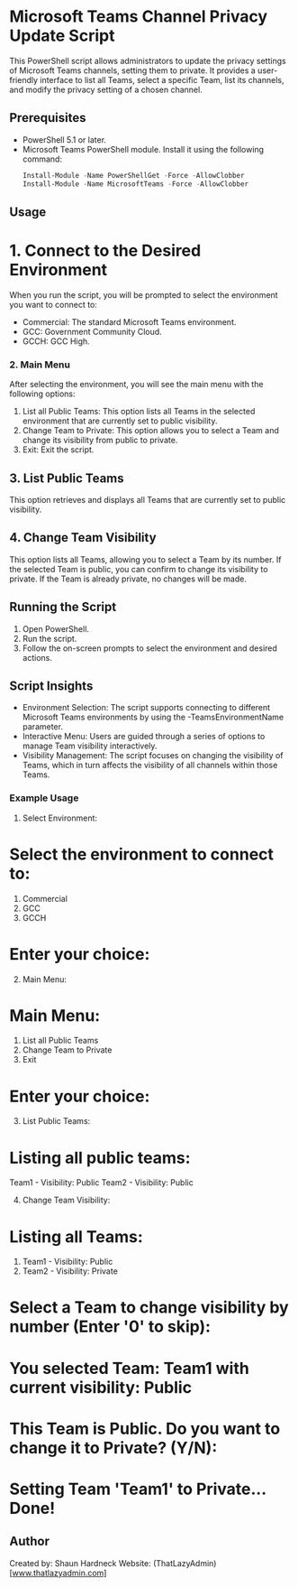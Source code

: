 # Microsoft Teams Channel Privacy Update Script

This PowerShell script allows administrators to update the privacy settings of Microsoft Teams channels, setting them to private. It provides a user-friendly interface to list all Teams, select a specific Team, list its channels, and modify the privacy setting of a chosen channel.

## Prerequisites
- PowerShell 5.1 or later.
- Microsoft Teams PowerShell module. Install it using the following command:
  ```powershell
  Install-Module -Name PowerShellGet -Force -AllowClobber
  Install-Module -Name MicrosoftTeams -Force -AllowClobber
  ```

## Usage
# 1. Connect to the Desired Environment

When you run the script, you will be prompted to select the environment you want to connect to:
-	Commercial: The standard Microsoft Teams environment.
-	GCC: Government Community Cloud.
-	GCCH: GCC High.

### 2. Main Menu

After selecting the environment, you will see the main menu with the following options:
1. List all Public Teams: This option lists all Teams in the selected environment that are currently set to public visibility.
2. Change Team to Private: This option allows you to select a Team and change its visibility from public to private.
0. Exit: Exit the script.

## 3. List Public Teams

This option retrieves and displays all Teams that are currently set to public visibility.

## 4. Change Team Visibility

This option lists all Teams, allowing you to select a Team by its number. If the selected Team is public, you can confirm to change its visibility to private. If the Team is already private, no changes will be made.

## Running the Script
1.	Open PowerShell.
2.	Run the script.
3.	Follow the on-screen prompts to select the environment and desired actions.

## Script Insights
-	Environment Selection: The script supports connecting to different Microsoft Teams environments by using the -TeamsEnvironmentName parameter.
-	Interactive Menu: Users are guided through a series of options to manage Team visibility interactively.
-	Visibility Management: The script focuses on changing the visibility of Teams, which in turn affects the visibility of all channels within those Teams.

### Example Usage
1.	Select Environment:

# Select the environment to connect to:
1. Commercial
2. GCC
3. GCCH

# Enter your choice:
2.	Main Menu:

# Main Menu:
1. List all Public Teams
2. Change Team to Private
0. Exit

# Enter your choice:
3.	List Public Teams:

# Listing all public teams:
Team1 - Visibility: Public
Team2 - Visibility: Public

4.	Change Team Visibility:

# Listing all Teams:
1. Team1 - Visibility: Public
2. Team2 - Visibility: Private

# Select a Team to change visibility by number (Enter '0' to skip):
# You selected Team: Team1 with current visibility: Public
# This Team is Public. Do you want to change it to Private? (Y/N):
# Setting Team 'Team1' to Private... Done!








## Author
Created by: Shaun Hardneck
Website: (ThatLazyAdmin)[www.thatlazyadmin.com]

